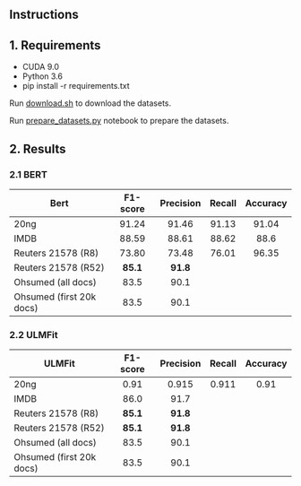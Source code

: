 ## Instructions

## 1. Requirements

* CUDA 9.0
* Python 3.6
* pip install -r requirements.txt

Run [download.sh](download.sh) to download the datasets.

Run [prepare_datasets.py](prepare_datasets.py) notebook to prepare the datasets.

## 2. Results

### 2.1 BERT

Bert                       | F1-score | Precision | Recall | Accuracy
-------------------------- | :------: | :-------: | :----: | :------:
20ng                       |   91.24  |   91.46   |  91.13 |   91.04
IMDB                       |   88.59  |   88.61   |  88.62 |   88.6
Reuters 21578 (R8)         |   73.80  |   73.48   |  76.01 |   96.35
Reuters 21578 (R52)        | **85.1** | **91.8**  |        |
Ohsumed (all docs)         | 83.5     | 90.1      |        |
Ohsumed (first 20k docs)   | 83.5     | 90.1      |        |


### 2.2 ULMFit

ULMFit                     | F1-score | Precision | Recall | Accuracy
-------------------------- | :------: | :-------: | :----: | :------:
20ng                       |   0.91   |   0.915   |  0.911 |   0.91
IMDB                       | 86.0     | 91.7      |        |
Reuters 21578 (R8)         | **85.1** | **91.8**  |        |
Reuters 21578 (R52)        | **85.1** | **91.8**  |        |
Ohsumed (all docs)         | 83.5     | 90.1      |        |
Ohsumed (first 20k docs)   | 83.5     | 90.1      |        |
